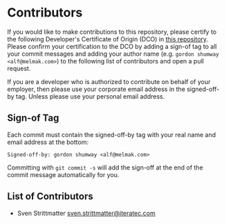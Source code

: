 # Contributors

If you would like to make contributions to this repository, please certify to the following Developer's Certificate of Origin (DCO) in [this repository](DCO). Please confirm your certification to the DCO by adding a sign-of tag to all your commit messages and adding your author name (e.g. `gordon shumway <alf@melmak.com>`) to the following list of contributors and open a pull request.

If you are a developer who is authorized to contribute on behalf of your employer, then please use your corporate email address in the signed-off-by tag. Unless please use your personal email address.

## Sign-of Tag

Each commit must contain the signed-off-by tag with your real name and email address at the bottom:

```text
Signed-off-by: gordon shumway <alf@melmak.com>
```

Committing with `git commit -s` will add the sign-off at the end of the commit message automatically for you.

## List of Contributors

- Sven Strittmatter <sven.strittmatter@iteratec.com>
